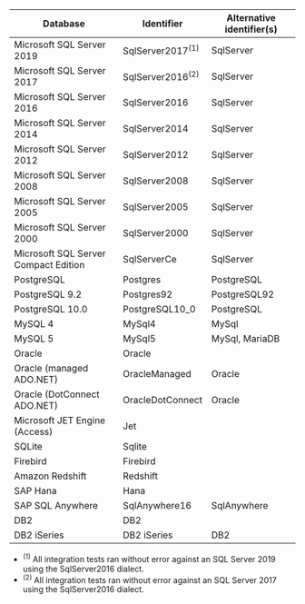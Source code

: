 Database | Identifier | Alternative identifier(s)
---------|------------|---------------------------
Microsoft SQL Server 2019 | SqlServer2017<sup>(1)</sup> | SqlServer
Microsoft SQL Server 2017 | SqlServer2016<sup>(2)</sup> | SqlServer
Microsoft SQL Server 2016 | SqlServer2016 | SqlServer
Microsoft SQL Server 2014 | SqlServer2014 | SqlServer
Microsoft SQL Server 2012 | SqlServer2012 | SqlServer
Microsoft SQL Server 2008 | SqlServer2008 | SqlServer
Microsoft SQL Server 2005 | SqlServer2005 | SqlServer
Microsoft SQL Server 2000 | SqlServer2000 | SqlServer
Microsoft SQL Server Compact Edition | SqlServerCe | SqlServer
PostgreSQL | Postgres | PostgreSQL
PostgreSQL 9.2 | Postgres92 | PostgreSQL92
PostgreSQL 10.0 | PostgreSQL10_0 | PostgreSQL
MySQL 4 | MySql4 | MySql
MySQL 5 | MySql5 | MySql, MariaDB
Oracle  | Oracle |
Oracle (managed ADO.NET) | OracleManaged | Oracle
Oracle (DotConnect ADO.NET) | OracleDotConnect | Oracle
Microsoft JET Engine (Access) | Jet |
SQLite | Sqlite |
Firebird | Firebird |
Amazon Redshift | Redshift |
SAP Hana | Hana |
SAP SQL Anywhere | SqlAnywhere16 | SqlAnywhere
DB2 | DB2 |
DB2 iSeries | DB2 iSeries | DB2

- <sup>(1)</sup> All integration tests ran without error against an SQL Server 2019 using the SqlServer2016 dialect.
- <sup>(2)</sup> All integration tests ran without error against an SQL Server 2017 using the SqlServer2016 dialect.